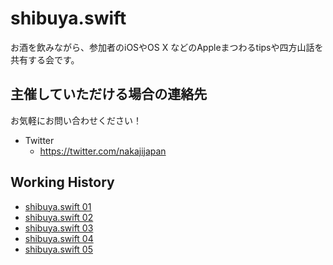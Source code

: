 # shibuya.swift

お酒を飲みながら、参加者のiOSやOS X などのAppleまつわるtipsや四方山話を共有する会です。

## 主催していただける場合の連絡先

お気軽にお問い合わせください！

- Twitter
  - https://twitter.com/nakajijapan

## Working History

* [shibuya.swift 01](https://github.com/shibuya-swift/shibuya-swift/wiki/shibuya-swift01)
* [shibuya.swift 02](https://github.com/shibuya-swift/shibuya-swift/wiki/shibuya.swift02)
* [shibuya.swift 03](https://github.com/shibuya-swift/shibuya-swift/wiki/shibuya.swift03)
* [shibuya.swift 04](https://github.com/shibuya-swift/shibuya-swift/wiki/shibuya.swift04)
* [shibuya.swift 05](https://github.com/shibuya-swift/shibuya-swift/wiki/shibuya.swift05)
